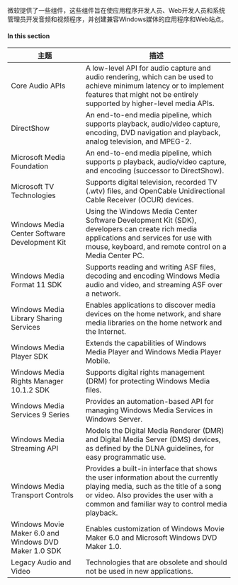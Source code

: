 微软提供了一些组件，这些组件旨在使应用程序开发人员、Web开发人员和系统管理员开发音频和视频程序，并创建兼容Windows媒体的应用程序和Web站点。
#### In this section

主题 |	描述
---|---
Core Audio APIs | A low-level API for audio capture and audio rendering, which can be used to achieve minimum latency or to implement features that might not be entirely supported by higher-level media APIs.
DirectShow | An end-to-end media pipeline, which supports playback, audio/video capture, encoding, DVD navigation and playback, analog television, and MPEG-2.
Microsoft Media Foundation | An end-to-end media pipeline, which supports p playback, audio/video capture, and encoding (successor to DirectShow).
Microsoft TV Technologies | Supports digital television, recorded TV (.wtv) files, and OpenCable Unidirectional Cable Receiver (OCUR) devices.
Windows Media Center Software Development Kit | Using the Windows Media Center Software Development Kit (SDK), developers can create rich media applications and services for use with mouse, keyboard, and remote control on a Media Center PC.
Windows Media Format 11 SDK | Supports reading and writing ASF files, decoding and encoding Windows Media audio and video, and streaming ASF over a network.
Windows Media Library Sharing Services | Enables applications to discover media devices on the home network, and share media libraries on the home network and the Internet.
Windows Media Player SDK | Extends the capabilities of Windows Media Player and Windows Media Player Mobile.
Windows Media Rights Manager 10.1.2 SDK | Supports digital rights management (DRM) for protecting Windows Media files.
Windows Media Services 9 Series | Provides an automation-based API for managing Windows Media Services in Windows Server.
Windows Media Streaming API | Models the Digital Media Renderer (DMR) and Digital Media Server (DMS) devices, as defined by the DLNA guidelines, for easy programmatic use.
Windows Media Transport Controls | Provides a built-in interface that shows the user information about the currently playing media, such as the title of a song or video. Also provides the user with a common and familiar way to control media playback.
Windows Movie Maker 6.0 and Windows DVD Maker 1.0 SDK | Enables customization of Windows Movie Maker 6.0 and Microsoft Windows DVD Maker 1.0.
Legacy Audio and Video | Technologies that are obsolete and should not be used in new applications.
